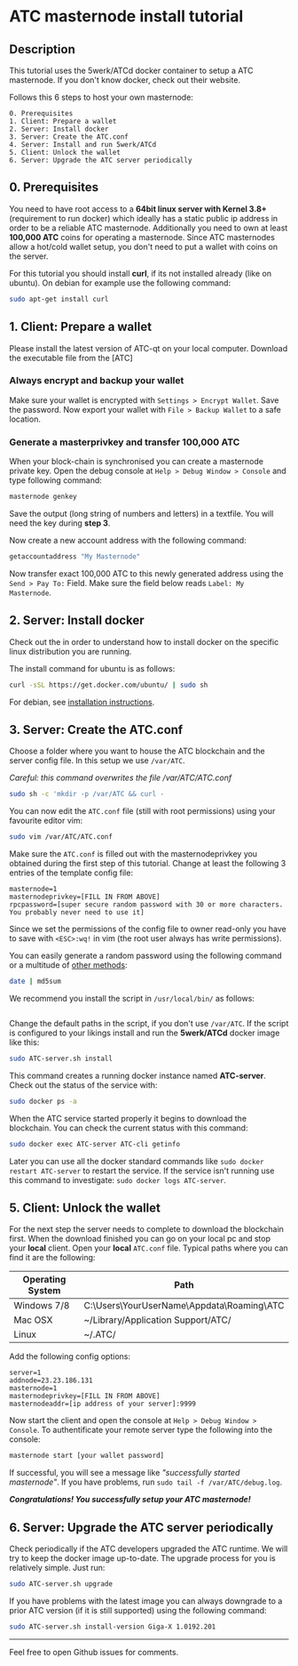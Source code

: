 # ATC masternode install tutorial

## Description

This tutorial uses the 5werk/ATCd docker container to setup a ATC masternode. If you don't know docker, check out their website.

Follows this 6 steps to host your own masternode:

    0. Prerequisites
    1. Client: Prepare a wallet
    2. Server: Install docker
    3. Server: Create the ATC.conf
    4. Server: Install and run 5werk/ATCd
    5. Client: Unlock the wallet
    6. Server: Upgrade the ATC server periodically

## 0. Prerequisites
You need to have root access to a **64bit linux server with Kernel 3.8+** (requirement to run docker) which ideally has a static public ip address in order to be a reliable ATC masternode.
Additionally you need to own at least **100,000 ATC** coins for operating a masternode. Since ATC masternodes allow a hot/cold wallet setup, you don't need to put a wallet with coins on the server.

For this tutorial you should install **curl**, if its not installed already (like on ubuntu). On debian for example use the following command:
```bash
sudo apt-get install curl
```

## 1. Client: Prepare a wallet
Please install the latest version of ATC-qt on your local computer. Download the executable file from the [ATC]
### Always encrypt and backup your wallet
Make sure your wallet is encrypted with `Settings > Encrypt Wallet`.
Save the password. Now export your wallet with `File > Backup Wallet` to
a safe location.

### Generate a masterprivkey and transfer 100,000 ATC
When your block-chain is synchronised you can create a masternode private key. Open the debug console at `Help > Debug Window > Console` and type following command:

```bash
masternode genkey
```

Save the output (long string of numbers and letters) in a textfile. You will need the key during **step 3**.

Now create a new account address with the following command:
```bash
getaccountaddress "My Masternode"
```
Now transfer exact 100,000 ATC to this newly generated address using the `Send > Pay To:` Field. Make sure the field below reads `Label: My Masternode`.

## 2. Server: Install docker
Check out the in order to understand how to install docker on the specific linux distribution you are running.

The install command for ubuntu is as follows:

```bash
curl -sSL https://get.docker.com/ubuntu/ | sudo sh
```

For debian, see [installation instructions](https://docs.docker.com/installation/debian/).

## 3. Server: Create the ATC.conf
Choose a folder where you want to house the ATC blockchain and the server config file. In this setup we use `/var/ATC`.

*Careful: this command overwrites the file /var/ATC/ATC.conf*

```bash
sudo sh -c 'mkdir -p /var/ATC && curl -
```

You can now edit the `ATC.conf` file (still with root permissions) using your favourite editor vim:
```bash
sudo vim /var/ATC/ATC.conf
```

Make sure the `ATC.conf` is filled out with the masternodeprivkey you obtained during the first step of this tutorial. Change at least the following 3 entries of the template config file:

```config
masternode=1
masternodeprivkey=[FILL IN FROM ABOVE]
rpcpassword=[super secure random password with 30 or more characters. You probably never need to use it]
```

Since we set the permissions of the config file to owner read-only you have to save with
`<ESC>:wq!` in vim (the root user always has write permissions).

You can easily generate a random password using the following
command or a multitude of [other methods](http://www.howtogeek.com/howto/30184/10-ways-to-generate-a-random-password-from-the-command-line/):
```bash
date | md5sum
```
 We recommend you install the script in `/usr/local/bin/` as follows:

```bash 
```

Change the default paths in the script, if you don't use `/var/ATC`. If the script is configured to your likings install and run the **5werk/ATCd** docker image like this:
```bash
sudo ATC-server.sh install
```
This command creates a running docker instance named **ATC-server**. Check out the status of the service with:

```bash
sudo docker ps -a
```

When the ATC service started properly it begins to download the blockchain. You can check the current status with this command:

```bash
sudo docker exec ATC-server ATC-cli getinfo
```

Later you can use all the docker standard commands like `sudo docker restart ATC-server` to restart the service. If the service isn't running use this command to investigate: `sudo docker logs ATC-server`.

## 5. Client: Unlock the wallet

For the next step the server needs to complete to download the blockchain first. When the download finished you can go on your local pc and stop your **local** client. Open your **local** `ATC.conf` file. Typical paths where you can find it are the following:

Operating System  |Path                                          |
------------------|----------------------------------------------|
Windows 7/8       |C:\Users\YourUserName\Appdata\Roaming\ATC  |
Mac OSX           |~/Library/Application Support/ATC/           |
Linux             |~/.ATC/                                      |

Add the following config options:
```config
server=1
addnode=23.23.186.131
masternode=1
masternodeprivkey=[FILL IN FROM ABOVE]
masternodeaddr=[ip address of your server]:9999
```

Now start the client and open the console at `Help > Debug Window > Console`. To authentificate your remote server type the following into the console:
```bash
masternode start [your wallet password]
```
If successful, you will see a message like *"successfully started masternode"*. If you have problems, run `sudo tail -f /var/ATC/debug.log`.

***Congratulations! You successfully setup your ATC masternode!***

## 6. Server: Upgrade the ATC server periodically
Check periodically if the ATC developers upgraded the ATC runtime. We will try to keep the docker image up-to-date. The upgrade process for you is relatively simple. Just run:

```bash
sudo ATC-server.sh upgrade
```

If you have problems with the latest image you can always downgrade to a prior ATC version (if it is still supported) using the following command:
```bash
sudo ATC-server.sh install-version Giga-X 1.0192.201
```
* * *
Feel free to open Github issues for comments.


